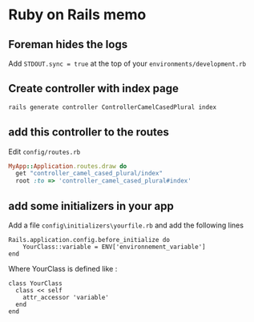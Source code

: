 # Ruby on Rails memo

## Foreman hides the logs
Add `STDOUT.sync = true` at the top of your `environments/development.rb`

## Create controller with index page

```bash
rails generate controller ControllerCamelCasedPlural index
```

## add this controller to the routes

Edit `config/routes.rb`

```ruby
MyApp::Application.routes.draw do
  get "controller_camel_cased_plural/index"
  root :to => 'controller_camel_cased_plural#index'
```

## add some initializers in your app
Add a file `config\initializers\yourfile.rb` 
and add the following lines 

```
Rails.application.config.before_initialize do
    YourClass::variable = ENV['environnement_variable']
end
```

Where YourClass is defined like :

```
class YourClass
  class << self
    attr_accessor 'variable'
  end
end
```
